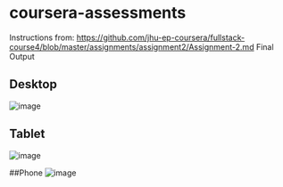 # coursera-assessments
Instructions from: https://github.com/jhu-ep-coursera/fullstack-course4/blob/master/assignments/assignment2/Assignment-2.md
Final Output
## Desktop
![image](https://user-images.githubusercontent.com/61741903/202102315-1a57bd61-eac3-4ad2-80fb-48f805047966.png)

## Tablet
![image](https://user-images.githubusercontent.com/61741903/202102674-8032400d-ba5d-4b1b-a3b5-74d9a362f9f9.png)

##Phone
![image](https://user-images.githubusercontent.com/61741903/202102753-25fb7770-dd34-41bb-914a-91aab3c08121.png)

